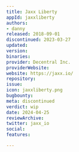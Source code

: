 ```yaml
---
title: Jaxx Liberty
appId: jaxxliberty
authors:
- danny
released: 2018-09-01
discontinued: 2023-03-27
updated: 
version: 
binaries: 
provider: Decentral Inc.
providerWebsite: 
website: https://jaxx.io/
repository: 
issue: 
icon: jaxxliberty.png
bugbounty: 
meta: discontinued
verdict: wip
date: 2024-04-25
reviewArchive: 
twitter: jaxx_io
social: 
features: 

---
```


